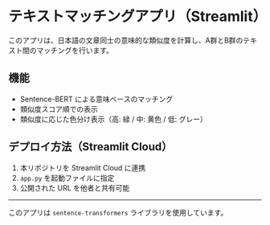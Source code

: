 
# テキストマッチングアプリ（Streamlit）

このアプリは、日本語の文章同士の意味的な類似度を計算し、A群とB群のテキスト間のマッチングを行います。

## 機能
- Sentence-BERT による意味ベースのマッチング
- 類似度スコア順での表示
- 類似度に応じた色分け表示（高: 緑 / 中: 黄色 / 低: グレー）

## デプロイ方法（Streamlit Cloud）
1. 本リポジトリを Streamlit Cloud に連携
2. `app.py` を起動ファイルに指定
3. 公開された URL を他者と共有可能

---
このアプリは `sentence-transformers` ライブラリを使用しています。
